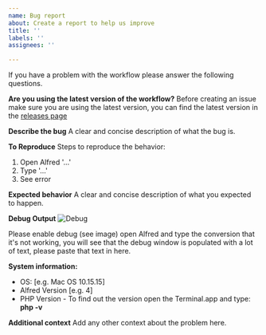 ```yaml
---
name: Bug report
about: Create a report to help us improve
title: ''
labels: ''
assignees: ''

---
```


If you have a problem with the workflow please answer the following questions.

**Are you using the latest version of the workflow?**
Before creating an issue make sure you are using the latest version, you can find the latest version in the [releases page](https://github.com/biati-digital/alfred-calculate-anything/releases)

**Describe the bug**
A clear and concise description of what the bug is.

**To Reproduce**
Steps to reproduce the behavior:
1. Open Alfred '...'
1. Type '...'
2. See error

**Expected behavior**
A clear and concise description of what you expected to happen.

**Debug Output**
![Debug](https://user-images.githubusercontent.com/1219228/82741985-23988800-9d1e-11ea-84d0-151b9bd1db09.png "Debug")

Please enable debug (see image) open Alfred and type the conversion that it's not working, you will see that the debug window is populated with a lot of text, please paste that text in here.

**System information:**
 - OS: [e.g. Mac OS 10.15.15]
 - Alfred Version [e.g. 4]
- PHP Version - To find out the version open the Terminal.app and type: **php -v**

**Additional context**
Add any other context about the problem here.
